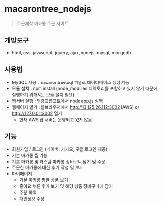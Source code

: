 # macarontree_nodejs

> 주문제작 마카롱 주문 사이트 

## 개발도구

 * html, css, javascript, jquery, ajax, nodejs, mysql, mongodb 

## 사용법

 * MySQL 사용 : macarontree.sql 파일로 데이터베이스 생성 가능
 * 모듈 설치 : npm install (node_modules 디렉토리를 포함하고 있지 않기 때문에 실행하기 위해서는 모듈 설치 필요)
 * 웹서버 실행 : 명령프롬프트에서 node app.js 실행
 * 웹페이지 열기 : 웹브라우저에서 http://13.125.26.112:3002 (AWS) or  http://127.0.0.1:3002 열기
   * 현재 AWS 웹 서버는 운영되고 있지 않음


## 기능

* 회원가입 / 로그인 (네이버, 카카오, 구글 로그인 제공)  
* 기본 마카롱 찜 기능 
* 기본 마카롱 및 커스텀 마카롱 장바구니 담기 및 주문  
* 주문한 마카롱에 대한 후기 작성 및 보기 
* 마이페이지 
  * 기본 마카롱 찜한 상품 보기
  * 좋아요 누른 후기 보기 및 해당 상품 장바구니에 담기
  * 주문 목록
  * 개인정보 수정